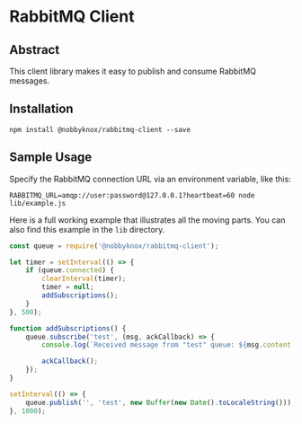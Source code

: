 # RabbitMQ Client

## Abstract

This client library makes it easy to publish and consume RabbitMQ messages.

## Installation

```
npm install @nobbyknox/rabbitmq-client --save
```

## Sample Usage

Specify the RabbitMQ connection URL via an environment variable, like this:

```
RABBITMQ_URL=amqp://user:password@127.0.0.1?heartbeat=60 node lib/example.js
```

Here is a full working example that illustrates all the moving parts. You can also find this example in the `lib` directory.

```js
const queue = require('@nobbyknox/rabbitmq-client');

let timer = setInterval(() => {
    if (queue.connected) {
        clearInterval(timer);
        timer = null;
        addSubscriptions();
    }
}, 500);

function addSubscriptions() {
    queue.subscribe('test', (msg, ackCallback) => {
        console.log(`Received message from "test" queue: ${msg.content.toString()}`);

        ackCallback();
    });
}

setInterval(() => {
    queue.publish('', 'test', new Buffer(new Date().toLocaleString()));
}, 1000);
```
